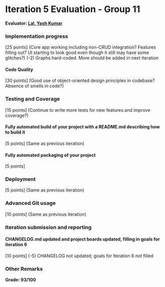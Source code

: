 # Iteration 5 Evaluation - Group 11

**Evaluator: [Lal, Yash Kumar](mailto:yash@jhu.edu)**

### Implementation progress
[25 points] (Core app working including non-CRUD integration?  Features filling out?  UI starting to look good even though it still may have some glitches?)
(-2) Graphs hard-coded. More should be added in next iteration

#### Code Quality
[30 points] (Good use of object-oriented design principles in codebase?  Absence of smells in code?)

### Testing and Coverage
[15 points] (Continue to write more tests for new features and improve coverage?)


#### Fully automated build of your project with a README.md describing how to build it
[5 points] (Same as previous iteration)

#### Fully automated packaging of your project
[5 points]

### Deployment
[5 points] (Same as previous iteration)

### Advanced Git usage
[10 points] (Same as previous iteration)

### Iteration submission and reporting

#### CHANGELOG.md updated and project boards updated, filling in goals for iteration 6
[10 points]
(-5) CHANGELOG not updated; goals for Iteration 6 not filled

### Other Remarks


**Grade: 93/100**

